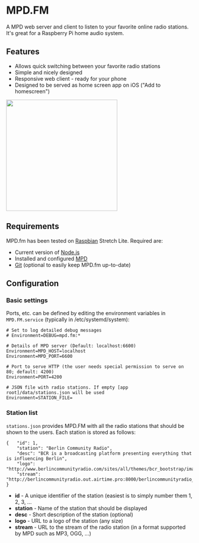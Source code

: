 # MPD.FM
A MPD web server and client to listen to your favorite online radio stations. It's great for a Raspberry Pi home audio system.

## Features
- Allows quick switching between your favorite radio stations
- Simple and nicely designed
- Responsive web client - ready for your phone
- Designed to be served as home screen app on iOS ("Add to homescreen")

<img src="https://raw.githubusercontent.com/florianheinemann/florianheinemann.github.io/master/MPD.FM.png" width=300>

## Requirements
MPD.fm has been tested on [Raspbian](https://www.raspberrypi.org/downloads/raspbian/) Stretch Lite. Required are:
- Current version of [Node.js](nodejs.org)
- Installed and configured [MPD](www.musicpd.org/)
- [Git](https://git-scm.com/) (optional to easily keep MPD.fm up-to-date)

## Configuration
### Basic settings
Ports, etc. can be defined by editing the environment variables in `MPD.FM.service` (typically in /etc/systemd/system):
```
# Set to log detailed debug messages
# Environment=DEBUG=mpd.fm:*

# Details of MPD server (Default: localhost:6600)
Environment=MPD_HOST=localhost
Environment=MPD_PORT=6600

# Port to serve HTTP (the user needs special permission to serve on 80; default: 4200)
Environment=PORT=4200

# JSON file with radio stations. If empty [app root]/data/stations.json will be used
Environment=STATION_FILE=
```

### Station list
`stations.json` provides MPD.FM with all the radio stations that should be shown to the users. Each station is stored as follows:
```
{   "id": 1,
    "station": "Berlin Community Radio",
    "desc": "BCR is a broadcasting platform presenting everything that is influencing Berlin",
    "logo": "http://www.berlincommunityradio.com/sites/all/themes/bcr_bootstrap/images/logospot.png",
    "stream": "http://berlincommunityradio.out.airtime.pro:8000/berlincommunityradio_a"
}
```

- **id** - A unique identifier of the station (easiest is to simply number them 1, 2, 3, ...
- **station** - Name of the station that should be displayed
- **desc** - Short description of the station (optional)
- **logo** - URL to a logo of the station (any size)
- **stream** - URL to the stream of the radio station (in a format supported by MPD such as MP3, OGG, ...)
